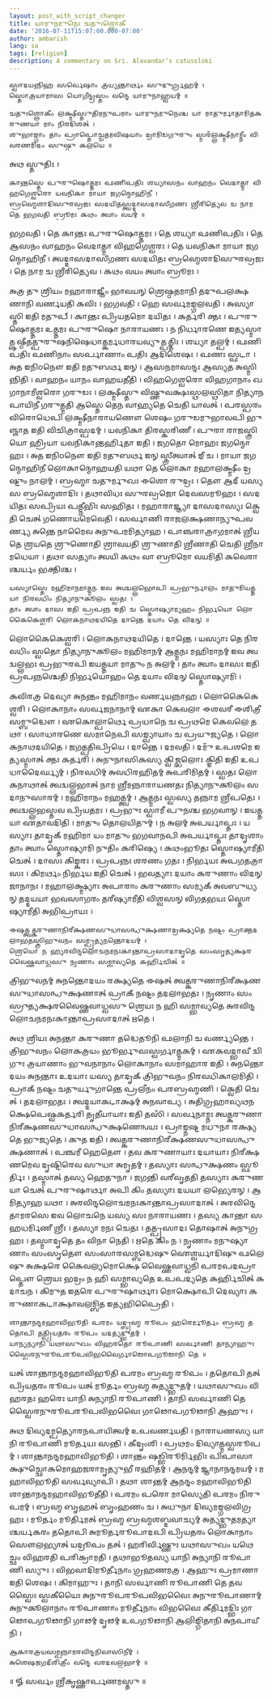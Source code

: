 ```yaml
---
layout: post_with_script_changer
title: 𑌯𑌾𑌮𑍁𑌨𑌮𑍁𑌨𑍇𑌃 𑌚𑌤𑍁𑌃𑌶𑍍𑌲𑍋𑌕𑍀
date: '2016-07-11T15:07:00.000-07:00'
author: ambarish
lang: sa
tags: [religion]
description: A commentary on Sri. Alavandarʼs catussloki
---
```


    𑌸𑍍𑌵𑌾𑌦𑌯𑌨𑍍𑌨𑌿𑌹 𑌸𑌰𑍍𑌵𑍇𑌷𑌾𑌂 𑌤𑍍𑌰𑌯𑍍𑌯𑌨𑍍𑌤𑌾𑌰𑍍𑌥𑌂 𑌸𑍁𑌦𑍁𑌰𑍍𑌗𑍍𑌰𑌹𑌮𑍍 ।
    𑌸𑍍𑌤𑍋𑌤𑍍𑌰𑌯𑌾𑌮𑌾𑌸 𑌯𑍋𑌗𑍀𑌨𑍍𑌦𑍍𑌰𑌸𑍍𑌤𑌂 𑌵𑌨𑍍𑌦𑍇 𑌯𑌾𑌮𑍁𑌨𑌾𑌹𑍍𑌵𑌯𑌮𑍍 ॥

    𑌚𑌤𑍁𑌃𑌶𑍍𑌲𑍋𑌕𑍀𑌂 𑌲𑌕𑍍𑌷𑍍𑌮𑍀𑌸𑍍𑌤𑍁𑌤𑌿𑌮𑌨𑍁𑌪𑌮𑌾𑌂 𑌯𑌾𑌮𑍁𑌨𑌮𑍁𑌨𑍇𑌶𑍍𑌚 𑌯𑌾 𑌮𑌾𑌤𑍁𑌰𑍍𑌮𑌾𑌤𑌾𑌮𑌿𑌤𑌕𑌰𑍁𑌣𑌯𑌾 𑌮𑌾𑌂 𑌨𑌿𑌰𑌦𑌿𑌶𑌤𑍍 ।
    𑌶𑍁𑌭𑌾𑌙𑍍𑌗𑌾𑌂 𑌤𑌾𑌂 𑌪𑍍𑌰𑌾𑌪𑍍𑌤𑍋𑌚𑍍𑌚𑌤𑌮𑌵𑌿𑌷𑌯𑌾𑌂 𑌦𑍍𑌰𑌾𑌮𑌿𑌡𑌗𑍁𑌰𑍁𑌂 𑌸𑍍𑌮𑌰𑌁𑌲𑍍𑌲𑌕𑍍𑌷𑍍𑌮𑍀𑌨𑌾𑌮𑍍𑌨𑍀𑌂 𑌵𑌿𑌵𑌰𑌣𑌮𑌿𑌦𑌂 𑌸𑍁𑌷𑍍𑌠𑍁 𑌕𑌲𑌯𑍇 ॥

𑌅𑌥 𑌸𑍍𑌤𑍁𑌤𑌿𑌃 ।

    𑌕𑌾𑌨𑍍𑌤𑌸𑍍𑌤𑍇 𑌪𑍁𑌰𑍁𑌷𑍋𑌤𑍍𑌤𑌮𑌃 𑌫𑌣𑌿𑌪𑌤𑌿𑌃 𑌶𑌯𑍍𑌯𑌾𑌸𑌨𑌂 𑌵𑌾𑌹𑌨𑌂 𑌵𑍇𑌦𑌾𑌤𑍍𑌮𑌾 𑌵𑌿𑌹𑌗𑍇𑌶𑍍𑌵𑌰𑍋 𑌯𑌵𑌨𑌿𑌕𑌾 𑌮𑌾𑌯𑌾 𑌜𑌗𑌨𑍍𑌮𑍋𑌹𑌿𑌨𑍀 ।
    𑌬𑍍𑌰𑌹𑍍𑌮𑍇𑌶𑌾𑌦𑌿𑌸𑍁𑌰𑌵𑍍𑌰𑌜𑌃 𑌸𑌦𑌯𑌿𑌤𑌸𑍍𑌤𑍍𑌵𑌦𑍍𑌦𑌾𑌸𑌦𑌾𑌸𑍀𑌗𑌣𑌃 𑌶𑍍𑌰𑍀𑌰𑌿𑌤𑍍𑌯𑍇𑌵 𑌚 𑌨𑌾𑌮 𑌤𑍇 𑌭𑌗𑌵𑌤𑌿 𑌬𑍍𑌰𑍂𑌮𑌃 𑌕𑌥𑌂 𑌤𑍍𑌵𑌾𑌂 𑌵𑌯𑌮𑍍 ॥

𑌭𑌗𑌵𑌤𑌿 । 𑌤𑍇 𑌕𑌾𑌨𑍍𑌤𑌃 𑌪𑍁𑌰𑍁𑌷𑍋𑌤𑍍𑌤𑌮𑌃 । 𑌤𑍇 𑌶𑌯𑍍𑌯𑌾 𑌫𑌣𑌿𑌪𑌤𑌿𑌃 । 𑌤𑍇 𑌆𑌸𑌨𑌂 𑌵𑌾𑌹𑌨𑌂 𑌵𑍇𑌦𑌾𑌤𑍍𑌮𑌾 𑌵𑌿𑌹𑌗𑍇𑌶𑍍𑌵𑌰𑌃 । 𑌤𑍇 𑌯𑌵𑌨𑌿𑌕𑌾 𑌮𑌾𑌯𑌾 𑌜𑌗𑌨𑍍𑌮𑍋𑌹𑌿𑌨𑍀 । 𑌤𑍍𑌵𑌦𑍍𑌦𑌾𑌸𑌦𑌾𑌸𑍀𑌗𑌣𑌃 𑌸𑌦𑌯𑌿𑌤𑌃 𑌬𑍍𑌰𑌹𑍍𑌮𑍇𑌶𑌾𑌦𑌿𑌸𑍁𑌰𑌵𑍍𑌰𑌜𑌃 । 𑌤𑍇 𑌨𑌾𑌮 𑌚 𑌶𑍍𑌰𑍀𑌰𑌿𑌤𑍍𑌯𑍇𑌵 । 𑌕𑌥𑌂 𑌵𑌯𑌂 𑌤𑍍𑌵𑌾𑌂 𑌬𑍍𑌰𑍂𑌮𑌃 ।

𑌅𑌤𑍍𑌰 𑌤𑍁 𑌶𑍍𑌰𑌿𑌯𑌂 𑌮𑌹𑌾𑌰𑌾𑌜𑍍𑌞𑍀𑌂 𑌭𑌾𑌵𑌯𑌨𑍍 𑌶𑍍𑌰𑍇𑌷𑍍𑌠𑌤𑌮𑌾𑌨𑌿 𑌤𑌦𑍁𑌪𑌲𑌕𑍍𑌷𑌣𑌾𑌨𑌿 𑌵𑌰𑍍𑌣𑌯𑌤𑌿 𑌕𑌵𑌿𑌃 । 𑌭𑌗𑌵𑌤𑌿 । 𑌹𑍇 𑌸𑌰𑍍𑌵𑌮𑌙𑍍𑌗𑌲𑌵𑌤𑌿 । 𑌅𑌸𑍍𑌯𑌾𑌸𑍍𑌤𑌿 𑌇𑌤𑌿 𑌮𑌤𑍁𑌪𑍍 । 𑌕𑌾𑌨𑍍𑌤𑌃 𑌪𑍍𑌰𑌿𑌯𑌤𑌮𑍋 𑌦𑌯𑌿𑌤𑌃 । 𑌕𑌰𑍍𑌤𑌰𑌿 𑌕𑍍𑌤𑌃 । 𑌪𑍁𑌰𑍁𑌷𑍋𑌤𑍍𑌤𑌮𑌃 𑌉𑌤𑍍𑌤𑌮𑌃 𑌪𑍁𑌰𑍁𑌷𑍋 𑌨𑌾𑌰𑌾𑌯𑌣𑌃 । 𑌨 𑌨𑌿𑌰𑍍𑌧𑌾𑌰𑌣𑍇 𑌇𑌤𑍍𑌯𑌸𑍍𑌮𑌾𑌤𑍍𑌷𑌷𑍍𑌠𑍀𑌤𑌤𑍍𑌪𑍁𑌰𑍁𑌷𑌨𑌿𑌷𑍇𑌧𑌾𑌤𑍍𑌕𑌰𑍍𑌮𑌧𑌾𑌰𑌯𑌵𑍍𑌯𑍁𑌤𑍍𑌪𑌤𑍍𑌤𑌿𑌃 । 𑌶𑌯𑍍𑌯𑌾 𑌤𑌲𑍍𑌪𑌮𑍍 । 𑌫𑌣𑌿𑌪𑌤𑌿𑌃 𑌫𑌣𑌿𑌨𑌾𑌂 𑌸𑌰𑍍𑌪𑌾𑌣𑌾𑌂 𑌪𑌤𑌿𑌃 𑌆𑌦𑌿𑌶𑍇𑌷𑌃 । 𑌫𑌣𑌃 𑌸𑍍𑌫𑌟𑌾 । 𑌅𑌤 𑌇𑌨𑌿𑌠𑌨𑍌 𑌇𑌤𑌿 𑌮𑌤𑍁𑌬𑌰𑍍𑌥 𑌇𑌨𑍍 । 𑌆𑌸𑌨𑌮𑌾𑌸𑌨𑍍𑌦𑌃 𑌆𑌸𑍍𑌯𑌤 𑌅𑌸𑍍𑌮𑌿𑌨𑍍𑌨𑌿𑌤𑌿 । 𑌵𑌾𑌹𑌨𑌂 𑌯𑌾𑌨𑌂 𑌵𑌾𑌹𑌯𑌤𑍀𑌤𑌿 । 𑌵𑌿𑌹𑌗𑍇𑌶𑍍𑌵𑌰𑍋 𑌵𑌿𑌹𑌗𑌾𑌨𑌾𑌂 𑌖𑌗𑌾𑌨𑌾𑌮𑍀𑌶𑍍𑌵𑌰𑍋 𑌗𑌰𑍁𑌡𑌃 । 𑌲𑌕𑍍𑌷𑍍𑌮𑍀𑌸𑍍𑌤𑍁 𑌵𑌿𑌷𑍍𑌣𑍁𑌵𑌕𑍍𑌷𑌃𑌸𑍍𑌥𑌲𑌸𑍍𑌥𑌿𑌤𑌾 𑌨𑌿𑌤𑍍𑌯𑌾𑌨𑌪𑌾𑌯𑌿𑌨𑍀 𑌗𑌰𑍁𑌤𑍍𑌮𑌤𑌿 𑌆𑌸𑍍𑌤𑍇 𑌤𑍇𑌨 𑌵𑌾𑌹𑍍𑌯𑌤𑍇 𑌚𑍇𑌤𑌿 𑌯𑌾𑌵𑌤𑍍 । 𑌪𑌰𑌸𑍍𑌪𑌰𑌂 𑌵𑌿𑌰𑍋𑌧𑍇𑌪𑌿 𑌲𑌕𑍍𑌷𑍍𑌮𑍀𑌨𑌾𑌰𑌾𑌯𑌣𑍌 𑌶𑍇𑌷𑌂 𑌗𑌰𑍁𑌡𑌮𑍁𑌭𑌾𑌵𑌪𑌿 𑌭𑍁𑌞𑍍𑌜𑌾𑌤 𑌇𑌤𑌿 𑌵𑌿𑌚𑌿𑌤𑍍𑌰𑌾𑌸𑍍𑌪𑌦𑌮𑍍 । 𑌯𑌵𑌨𑌿𑌕𑌾 𑌤𑌿𑌰𑌸𑍍𑌕𑌰𑌿𑌣𑍀 । 𑌪𑍁𑌰𑌾 𑌰𑌾𑌜𑌸𑍍𑌤𑍍𑌰𑌿𑌯𑍋 𑌹𑍍𑌰𑌿𑌯𑌾 𑌯𑌵𑌨𑌿𑌕𑌾𑌨𑍍𑌤𑌰𑍍𑌹𑌿𑌤𑌾 𑌇𑌤𑌿 । 𑌜𑌗𑌤𑍋 𑌮𑍋𑌹𑌃 𑌜𑌗𑌨𑍍𑌮𑍋𑌹𑌃 । 𑌅𑌤 𑌇𑌨𑌿𑌠𑌨𑍌 𑌇𑌤𑌿 𑌮𑌤𑍁𑌬𑌰𑍍𑌥 𑌇𑌨𑍍 𑌸𑍍𑌤𑍍𑌰𑍀𑌤𑍍𑌵𑌾𑌤𑍍 𑌙𑍀 𑌚 । 𑌮𑌾𑌯𑌾 𑌜𑌗𑌨𑍍𑌮𑍋𑌹𑌿𑌨𑍀 𑌲𑍋𑌕𑌾𑌨𑍍𑌮𑍋𑌹𑌯𑌤𑌿 𑌯𑌥𑌾 𑌤𑍇 𑌲𑍋𑌕𑌾 𑌮𑌹𑌾𑌲𑌕𑍍𑌷𑍍𑌮𑍀𑌂 𑌦𑍍𑌰𑌷𑍍𑌟𑍁𑌂 𑌨𑌾𑌲𑌮𑍍 । 𑌬𑍍𑌰𑌹𑍍𑌮𑌾 𑌚𑌤𑍁𑌰𑍍𑌮𑍁𑌖𑌃 𑌈𑌶𑍋 𑌰𑍁𑌦𑍍𑌰𑌃 । 𑌤𑍌 𑌆𑌦𑍀 𑌯𑌸𑍍𑌯 𑌸 𑌬𑍍𑌰𑌹𑍍𑌮𑍇𑌶𑌾𑌦𑌿𑌃 । 𑌤𑌥𑌾𑌵𑌿𑌧𑌃 𑌸𑍁𑌰𑌵𑍍𑌰𑌜𑍋 𑌦𑍇𑌵𑌸𑌮𑍂𑌹𑌃 । 𑌸𑌦𑌯𑌿𑌤𑌃 𑌸𑌪𑍍𑌰𑌿𑌯𑌃 𑌪𑌤𑍍𑌨𑍀𑌭𑌿𑌃 𑌸𑌹𑌿𑌤𑌃 । 𑌮𑌹𑌾𑌰𑌾𑌜𑍍𑌞𑍍𑌯𑌾 𑌦𑌾𑌸𑌦𑌾𑌸𑍍𑌯𑌃 𑌕𑍍𑌵𑍇𑌤𑌿 𑌚𑍇𑌤𑍍 𑌗𑌣𑍋𑌯𑌮𑍇𑌵𑍇𑌤𑌿 । 𑌸𑌰𑍍𑌵𑌾𑌣𑌿 𑌰𑌾𑌜𑌲𑌕𑍍𑌷𑌣𑌾𑌨𑍍𑌯𑍁𑌪𑌵𑌰𑍍𑌣𑍍𑌯 𑌅𑌨𑍍𑌤𑍇 𑌨𑌾𑌮𑍈𑌵 𑌅𑌨𑍁𑌪𑌮𑌮𑌿𑌤𑍍𑌯𑌾𑌹 । 𑌪𑌾𑌞𑍍𑌚𑌰𑌾𑌤𑍍𑌰𑌾𑌗𑌮𑌾𑌤𑍍 𑌶𑍍𑌰𑍀𑌯𑌤𑍇 𑌶𑍍𑌰𑌯𑌤𑍇 𑌶𑍍𑌰𑍁𑌣𑍋𑌤𑌿 𑌶𑍍𑌰𑌾𑌵𑌯𑌤𑌿 𑌶𑍍𑌰𑍁𑌣𑌾𑌤𑌿 𑌶𑍍𑌰𑍀𑌣𑌾𑌤𑌿 𑌚𑍇𑌤𑌿 𑌶𑍍𑌰𑍀𑌨𑌾𑌮𑌧𑍇𑌯𑌾 । 𑌤𑌥𑌾 𑌸𑌤𑍍𑌯𑌾𑌂 𑌤𑍍𑌵𑌯𑌿 𑌕𑌥𑌂 𑌵𑌾 𑌬𑍍𑌰𑍂𑌮𑍋 𑌵𑌯𑌮𑌿𑌤𑌿 𑌕𑌵𑍇𑌰𑌾𑌶𑍍𑌚𑌰𑍍𑌯𑌂 𑌭𑌕𑍍𑌤𑌿𑌶𑍍𑌚 ।

    𑌯𑌸𑍍𑌯𑌾𑌸𑍍𑌤𑍇 𑌮𑌹𑌿𑌮𑌾𑌨𑌮𑌾𑌤𑍍𑌮𑌨 𑌇𑌵 𑌤𑍍𑌵𑌦𑍍𑌵𑌲𑍍𑌲𑌭𑍋𑌪𑌿 𑌪𑍍𑌰𑌭𑍁𑌰𑍍𑌨𑌾𑌲𑌂 𑌮𑌾𑌤𑍁𑌮𑌿𑌯𑌤𑍍𑌤𑌯𑌾 𑌨𑌿𑌰𑌵𑌧𑌿𑌂 𑌨𑌿𑌤𑍍𑌯𑌾𑌨𑍁𑌕𑍂𑌲𑌂 𑌸𑍍𑌵𑌤𑌃 ।
    𑌤𑌾𑌂 𑌤𑍍𑌵𑌾𑌂 𑌦𑌾𑌸 𑌇𑌤𑌿 𑌪𑍍𑌰𑌪𑌨𑍍𑌨 𑌇𑌤𑌿 𑌚 𑌸𑍍𑌤𑍋𑌷𑍍𑌯𑌾𑌮𑍍𑌯𑌹𑌂 𑌨𑌿𑌰𑍍𑌭𑌯𑍋 𑌲𑍋𑌕𑍈𑌕𑍇𑌶𑍍𑌵𑌰𑌿 𑌲𑍋𑌕𑌨𑌾𑌥𑌦𑌯𑌿𑌤𑍇 𑌦𑌾𑌨𑍍𑌤𑍇 𑌦𑌯𑌾𑌂 𑌤𑍇 𑌵𑌿𑌦𑌨𑍍 ॥

𑌲𑍋𑌕𑍈𑌕𑍇𑌶𑍍𑌵𑌰𑌿 । 𑌲𑍋𑌕𑌨𑌾𑌥𑌦𑌯𑌿𑌤𑍇 । 𑌦𑌾𑌨𑍍𑌤𑍇 । 𑌯𑌸𑍍𑌯𑌾𑌃 𑌤𑍇 𑌨𑌿𑌰𑌵𑌧𑌿𑌂 𑌸𑍍𑌵𑌤𑍋 𑌨𑌿𑌤𑍍𑌯𑌾𑌨𑍁𑌕𑍂𑌲𑌂 𑌮𑌹𑌿𑌮𑌾𑌨𑌮𑍍 𑌆𑌤𑍍𑌮𑌨𑌃 𑌮𑌹𑌿𑌮𑌾𑌨𑌮𑍍 𑌇𑌵 𑌤𑍍𑌵𑌦𑍍𑌵𑌲𑍍𑌲𑌭𑌃 𑌪𑍍𑌰𑌭𑍁𑌰𑌪𑌿 𑌇𑌯𑌤𑍍𑌤𑌯𑌾 𑌮𑌾𑌤𑍁𑌂 𑌨 𑌅𑌲𑌮𑍍 । 𑌤𑌾𑌂 𑌤𑍍𑌵𑌾𑌂 𑌦𑌾𑌸𑌃 𑌇𑌤𑌿 𑌪𑍍𑌰𑌪𑌨𑍍𑌨𑌶𑍍𑌚𑍇𑌤𑌿 𑌨𑌿𑌰𑍍𑌭𑌯𑍋𑌹𑌂 𑌤𑍇 𑌦𑌯𑌾𑌂 𑌵𑌿𑌦𑌨𑍍 𑌸𑍍𑌤𑍋𑌷𑍍𑌯𑌾𑌮𑌿 ।

𑌕𑌵𑌿𑌰𑌤𑍍𑌰 𑌦𑍇𑌵𑍍𑌯𑌾 𑌅𑌨𑌨𑍍𑌤𑌂 𑌮𑌹𑌿𑌮𑌾𑌨𑌂 𑌵𑌰𑍍𑌣𑌯𑌨𑍍𑌨𑌾𑌹 । 𑌲𑍋𑌕𑍈𑌕𑍇𑌶𑍍𑌵𑌰𑌿 । 𑌲𑍋𑌕𑌾𑌨𑌾𑌂 𑌸𑌰𑍍𑌵𑌜𑌨𑌾𑌨𑌾𑌮𑍍 𑌏𑌕𑌾 𑌕𑍇𑌵𑌲𑌾 𑌈𑌶𑌵𑌰𑍀 𑌈𑌶𑌿𑌤𑍍𑌰𑍀 𑌸𑌮𑍍𑌬𑍁𑌦𑍍𑌧𑍌 । 𑌏𑌕𑍋𑌲𑍍𑌪𑌾𑌰𑍍𑌥𑍇 𑌪𑍍𑌰𑌧𑌾𑌨𑍇 𑌚 𑌪𑍍𑌰𑌥𑌮𑍇 𑌕𑍇𑌵𑌲𑍇 𑌤𑌥𑌾 । 𑌸𑌾𑌧𑌾𑌰𑌣𑍇 𑌸𑌮𑌾𑌨𑍇𑌪𑌿 𑌸𑌙𑍍𑌖𑍍𑌯𑌾𑌯𑌾𑌂 𑌚 𑌪𑍍𑌰𑌯𑍁𑌜𑍍𑌯𑌤𑍇 । 𑌲𑍋𑌕𑌨𑌾𑌥𑌦𑌯𑌿𑌤𑍇 । 𑌜𑌗𑌤𑍍𑌪𑌤𑌿𑌪𑍍𑌰𑌿𑌯𑍇 । 𑌦𑌾𑌨𑍍𑌤𑍇 । 𑌦𑌮𑌵𑌤𑌿 । 𑌦𑌮𑍁𑌁 𑌉𑌪𑌶𑌮𑍇 𑌇𑌤𑍍𑌯𑌸𑍍𑌮𑌾𑌤𑍍 𑌕𑍍𑌤𑌃 𑌕𑌰𑍍𑌤𑌰𑌿 । 𑌅𑌨𑍁𑌨𑌾𑌸𑌿𑌕𑌸𑍍𑌯 𑌕𑍍𑌵𑌿𑌜𑍍𑌝𑌲𑍋𑌃 𑌕𑍍𑌙𑌿𑌤𑌿 𑌇𑌤𑌿 𑌉𑌪𑌧𑌾𑌦𑍈𑌰𑍍𑌘𑍍𑌯𑌮𑍍 । 𑌨𑌿𑌰𑌵𑌧𑌿𑌮𑍍 𑌅𑌵𑌧𑌿𑌰𑌹𑌿𑌤𑌮𑍍 𑌅𑌪𑌰𑌿𑌮𑌿𑌤𑌮𑍍 । 𑌸𑍍𑌵𑌤𑌃 𑌲𑍋𑌕𑌨𑌾𑌥𑌾𑌤𑍍 𑌤𑍍𑌵𑌦𑍍𑌵𑌲𑍍𑌲𑌭𑌾𑌤𑍍 𑌨𑌾𑌮 𑌶𑍍𑌰𑍀𑌮𑌨𑍍𑌨𑌾𑌰𑌾𑌯𑌣𑌤𑌃 𑌨𑌿𑌤𑍍𑌯𑌾𑌨𑍁𑌕𑍂𑌲𑌂 𑌸𑌦𑌾𑌨𑍁𑌸𑌾𑌰𑌮𑍍 । 𑌮𑌹𑌿𑌮𑌾𑌨𑌂 𑌮𑌹𑌤𑍍𑌤𑍍𑌵𑌮𑍍 । 𑌆𑌤𑍍𑌮𑌨𑌃 𑌸𑍍𑌵𑌸𑍍𑌯 𑌤𑌨𑍍𑌨𑌾𑌮 𑌶𑍍𑌰𑍀𑌪𑌤𑍇𑌃 । 𑌤𑍍𑌵𑌦𑍍𑌵𑌲𑍍𑌲𑌭𑌸𑍍𑌤𑌵 𑌪𑍍𑌰𑌿𑌯𑌤𑌮𑌃 । 𑌪𑍍𑌰𑌭𑍁𑌃 𑌸𑍍𑌵𑌾𑌮𑍀 𑌪𑍁𑌨𑌶𑍍𑌚 𑌭𑌗𑌵𑌾𑌨𑍍 । 𑌇𑌯𑌤𑍍𑌤𑌯𑌾 𑌏𑌤𑌾𑌵𑌦𑌿𑌤𑌿 । 𑌮𑌾𑌤𑍁𑌂 𑌤𑍋𑌲𑌯𑌿𑌤𑍁𑌮𑍍 । 𑌨 𑌅𑌲𑌮𑍍 𑌅𑌪𑌰𑍍𑌯𑌾𑌪𑍍𑌤𑌃 । 𑌯𑌸𑍍𑌯𑌾𑌃 𑌤𑌾𑌦𑍃𑌕𑍍 𑌮𑌹𑌿𑌮𑌾 𑌯𑌂 𑌮𑌾𑌤𑍁𑌂 𑌭𑌗𑌵𑌾𑌨𑌪𑌿 𑌅𑌪𑌰𑍍𑌯𑌾𑌪𑍍𑌤𑌃 𑌤𑌾𑌦𑍃𑌶𑌾𑌂 𑌤𑌾𑌂 𑌤𑍍𑌵𑌾𑌂 𑌸𑍍𑌤𑍋𑌷𑍍𑌯𑌾𑌮𑌿 𑌨𑍁𑌤𑌿𑌂 𑌕𑌰𑌿𑌷𑍍𑌯𑍇 । 𑌕𑌥𑌂𑌭𑍂𑌤𑌃 𑌸𑍍𑌤𑍋𑌷𑍍𑌯𑌾𑌮𑍀𑌤𑌿 𑌚𑍇𑌤𑍍 । 𑌦𑌾𑌸𑌃 𑌕𑌿𑌙𑍍𑌕𑌰𑌃 । 𑌪𑍍𑌰𑌪𑌨𑍍𑌨𑌃 𑌶𑌰𑌣𑌂 𑌗𑌤𑌃 । 𑌨𑌿𑌰𑍍𑌭𑌯𑌃 𑌅𑌪𑌗𑌤𑌤𑍍𑌰𑌾𑌸𑌃 । 𑌕𑌿𑌮𑌰𑍍𑌥𑌂 𑌨𑌿𑌰𑍍𑌭𑌯 𑌇𑌤𑌿 𑌚𑍇𑌤𑍍 । 𑌭𑌵𑌤𑍍𑌯𑌾𑌃 𑌦𑌯𑌾𑌂 𑌕𑌰𑍁𑌣𑌾𑌂 𑌵𑌿𑌦𑌨𑍍 𑌜𑌾𑌨𑌾𑌨𑌃 । 𑌮𑌹𑌾𑌲𑌕𑍍𑌷𑍍𑌮𑍍𑌯𑌾𑌃 𑌅𑌪𑌾𑌰𑌾𑌂 𑌕𑌰𑍁𑌣𑌾𑌂 𑌸𑌮𑍍𑌯𑌕𑍍 𑌅𑌵𑌬𑍁𑌧𑍍𑌯𑌨𑍍 𑌤𑌦𑍍𑌦𑌯𑌯𑌾 𑌭𑌵𑌸𑌾𑌗𑌰𑌂 𑌤𑌰𑍀𑌷𑍍𑌯𑌾𑌮𑍀𑌤𑌿 𑌵𑌿𑌶𑍍𑌵𑌸𑌨𑍍 𑌵𑌿𑌗𑌤𑌭𑌯𑌃 𑌸𑍍𑌤𑍋𑌷𑍍𑌯𑌾𑌮𑍀𑌤𑌿 𑌅𑌭𑌿𑌪𑍍𑌰𑌾𑌯𑌃 ।

    𑌈𑌷𑌤𑍍𑌤𑍍𑌵𑌤𑍍𑌕𑌰𑍁𑌣𑌾𑌨𑌿𑌰𑍀𑌕𑍍𑌷𑌣𑌸𑍁𑌧𑌾𑌸𑌨𑍍𑌧𑍁𑌕𑍍𑌷𑌣𑌾𑌦𑍍𑌰𑌕𑍍𑌷𑍍𑌯𑌤𑍇 𑌨𑌷𑍍𑌟𑌂 𑌪𑍍𑌰𑌾𑌕𑍍𑌤𑌦𑌲𑌾𑌭𑌤𑌸𑍍𑌤𑍍𑌰𑌿𑌭𑍁𑌵𑌨𑌂 𑌸𑌮𑍍𑌪𑍍𑌰𑌤𑍍𑌯𑌨𑌨𑍍𑌤𑍋𑌦𑌯𑌮𑍍 ।
    𑌶𑍍𑌰𑍇𑌯𑍋 𑌨 𑌹𑍍𑌯𑌰𑌵𑌿𑌨𑍍𑌦𑌲𑍋𑌚𑌨𑌮𑌨𑌃𑌕𑌾𑌨𑍍𑌤𑌾𑌪𑍍𑌰𑌸𑌾𑌦𑌾𑌦𑍃𑌤𑍇 𑌸𑌂𑌸𑍃𑌤𑍍𑌯𑌕𑍍𑌷𑌰𑌵𑍈𑌷𑍍𑌣𑌵𑌾𑌧𑍍𑌵𑌸𑍁 𑌨𑍃𑌣𑌾𑌂 𑌸𑌮𑍍𑌭𑌾𑌵𑍍𑌯𑌤𑍇 𑌕𑌰𑍍𑌹𑌿𑌚𑌿𑌤𑍍 ॥

𑌤𑍍𑌰𑌿𑌭𑍁𑌵𑌨𑌮𑍍 𑌅𑌨𑌨𑍍𑌤𑍋𑌦𑌯𑌂 𑌰𑌕𑍍𑌷𑍍𑌯𑌤𑍇 𑌈𑌷𑌤𑍍 𑌤𑍍𑌵𑌤𑍍𑌕𑌰𑍁𑌣𑌾𑌨𑌿𑌰𑍀𑌕𑍍𑌷𑌣𑌸𑍁𑌧𑌾𑌸𑌨𑍍𑌧𑍁𑌕𑍍𑌷𑌣𑌾𑌤𑍍 𑌪𑍍𑌰𑌾𑌕𑍍 𑌨𑌷𑍍𑌟𑌂 𑌤𑌦𑌲𑌾𑌭𑌤𑌃 । 𑌨𑍃𑌣𑌾𑌂 𑌸𑌂𑌸𑍍𑌰𑍁𑌤𑍍𑌯𑌕𑍍𑌷𑌰𑌵𑍈𑌷𑍍𑌣𑌵𑌾𑌧𑍍𑌵𑌸𑍁 𑌶𑍍𑌰𑍇𑌯𑌃 𑌨 𑌹𑌿 𑌸𑌮𑍍𑌭𑌾𑌵𑍍𑌯𑌤𑍇 𑌅𑌰𑌵𑌿𑌨𑍍𑌦𑌲𑍋𑌚𑌨𑌮𑌨𑌃𑌕𑌾𑌨𑍍𑌤𑌾𑌪𑍍𑌰𑌸𑌾𑌦𑌾𑌤𑍍 𑌋𑌤𑍇 ।

𑌅𑌥 𑌶𑍍𑌰𑌿𑌯𑌃 𑌅𑌨𑌨𑍍𑌤𑌾 𑌕𑌰𑍁𑌣𑌾 𑌤𑌦𑍍𑌧𑍇𑌤𑍂𑌨𑌿 𑌫𑌲𑌾𑌨𑌿 𑌚 𑌵𑌰𑍍𑌣𑍍𑌯𑌨𑍍𑌤𑍇 । 𑌤𑍍𑌰𑌿𑌭𑍁𑌵𑌨𑌂 𑌲𑍋𑌕𑌤𑍍𑌰𑌯𑌂 𑌭𑍂𑌰𑍍𑌭𑍁𑌵𑌃𑌸𑍍𑌵𑌰𑍍𑌗𑌾𑌤𑍍𑌮𑌕𑌮𑍍 । 𑌏𑌕𑌵𑌦𑍍𑌭𑌾𑌵𑍀 𑌦𑍍𑌵𑌿𑌗𑍁𑌃 𑌤𑍍𑌰𑌯𑌾𑌣𑌾𑌂 𑌭𑍁𑌵𑌨𑌾𑌨𑌾𑌂 𑌲𑍋𑌕𑌾𑌨𑌾𑌂 𑌸𑌮𑌾𑌹𑌾𑌰 𑌇𑌤𑌿 । 𑌅𑌨𑌨𑍍𑌤𑍋𑌦𑌯𑌂 𑌅𑌨𑌨𑍍𑌤𑌾𑌃 𑌉𑌦𑌯𑌾𑌃 𑌯𑌸𑍍𑌯 𑌤𑌾𑌦𑍃𑌕𑍍 𑌤𑍍𑌰𑌿𑌭𑍁𑌵𑌨𑌂 𑌨𑌿𑌰𑌵𑌧𑌿𑌕𑌾𑌲𑌮𑌿𑌤𑌿 । 𑌪𑍍𑌰𑌾𑌕𑍍 𑌨𑌷𑍍𑌟𑌂 𑌚𑌤𑍁𑌰𑍍𑌯𑍁𑌗𑌾𑌨𑍍𑌤𑍇 𑌪𑍍𑌰𑌲𑍀𑌨𑌂 𑌪𑌰𑌬𑍍𑌰𑌹𑍍𑌮𑌣𑌿 । 𑌕𑍍𑌵𑍇𑌤𑌿 𑌚𑍇𑌤𑍍 । 𑌤𑌦𑌲𑌾𑌭𑌤𑌃 । 𑌤𑍍𑌵𑌦𑍍𑌦𑌯𑌾𑌕𑌟𑌾𑌕𑍍𑌷𑌮𑍍 𑌅𑌨𑌵𑌾𑌪𑍍𑌯 । 𑌅𑌤𑌿𑌗𑍍𑌰𑌹𑌾𑌵𑍍𑌯𑌥𑌨𑌕𑍍𑌷𑍇𑌪𑍇𑌷𑍍𑌵𑌕𑌰𑍍𑌤𑌰𑌿 𑌤𑍃𑌤𑍀𑌯𑌾𑌯𑌾𑌃 𑌇𑌤𑌿 𑌤𑌸𑌿𑌁 । 𑌸𑌰𑍍𑌵𑌨𑌾𑌮𑍍𑌨𑌃 𑌤𑍍𑌵𑌤𑍍𑌕𑌰𑍁𑌣𑌾𑌨𑌿𑌰𑍀𑌕𑍍𑌷𑌣𑌸𑍁𑌧𑌾𑌸𑌨𑍍𑌧𑍁𑌕𑍍𑌷𑌣𑍇𑌨𑍍𑌵𑌯𑌃 । 𑌪𑍍𑌰𑌾𑌙𑍍𑌨𑌷𑍍𑌟𑌮𑌧𑍁𑌨𑌾 𑌰𑌕𑍍𑌷𑍍𑌯𑌤𑍇 𑌭𑍁𑌜𑍍𑌯𑌤𑍇 । 𑌕𑍁𑌤 𑌇𑌤𑌿 । 𑌤𑍍𑌵𑌤𑍍𑌕𑌰𑍁𑌣𑌾𑌨𑌿𑌰𑍀𑌕𑍍𑌷𑌣𑌸𑍁𑌧𑌾𑌸𑌨𑍍𑌧𑍁𑌕𑍍𑌷𑌣𑌾𑌤𑍍 । 𑌪𑌞𑍍𑌚𑌮𑍀 𑌹𑍇𑌤𑍌 । 𑌤𑌵 𑌕𑌰𑍁𑌣𑌾𑌯𑌾𑌃 𑌦𑌯𑌾𑌯𑌾𑌃 𑌨𑌿𑌰𑍀𑌕𑍍𑌷𑌣𑌮𑍇𑌵 𑌦𑍃𑌷𑍍𑌟𑌿𑌰𑍇𑌵 𑌸𑍁𑌧𑌾 𑌅𑌮𑍃𑌤𑌮𑍍 । 𑌤𑌸𑍍𑌯𑌾𑌃 𑌸𑌨𑍍𑌧𑍁𑌕𑍍𑌷𑌣𑌂 𑌸𑍍𑌫𑍂𑌰𑍍𑌤𑌿𑌃 । 𑌤𑌸𑍍𑌮𑌾𑌤𑍍 𑌤𑌸𑍍𑌯 𑌹𑍇𑌤𑍁𑌨𑌾 । 𑌜𑌗𑌨𑍍𑌤𑌿 𑌵𑌰𑍀𑌵𑍃𑌤𑌤𑌿 𑌤𑌸𑍍𑌯𑌾𑌃 𑌕𑌰𑍁𑌣𑌯𑌾 𑌚𑍇𑌤𑍍 𑌪𑍁𑌰𑍁𑌷𑌾𑌰𑍍𑌥𑌾 𑌅𑌪𑌿 𑌕𑌿𑌂 𑌤𑌸𑍍𑌯𑌾𑌃 𑌦𑌯𑌯𑌾 𑌲𑌭𑍍𑌯𑍇𑌰𑌨𑍍 । 𑌆𑌮𑌿𑌤𑍍𑌯𑌾𑌹 𑌯𑌥𑌾 । 𑌅𑌰𑌵𑌿𑌨𑍍𑌦𑌲𑍋𑌚𑌮𑌨𑌃𑌕𑌾𑌨𑍍𑌤𑌾𑌪𑍍𑌰𑌸𑌾𑌦𑌾𑌤𑍍 । 𑌅𑌰𑌵𑌿𑌨𑍍𑌦𑍇 𑌤𑌾𑌮𑌰𑌸𑍇 𑌇𑌵 𑌲𑍋𑌚𑌨𑍇 𑌯𑌸𑍍𑌯 𑌸𑌃 𑌨𑌾𑌰𑌾𑌯𑌣𑌃 । 𑌤𑌸𑍍𑌯 𑌕𑌾𑌨𑍍𑌤𑌾 𑌸𑌹𑌧𑌰𑍍𑌮𑌿𑌣𑍀 𑌶𑍍𑌰𑍀𑌃 । 𑌤𑌸𑍍𑌯𑌾 𑌮𑌨𑌃 𑌚𑍇𑌤𑌃 । 𑌤𑌤𑍍𑌪𑍍𑌰𑌸𑌾𑌦𑌃 𑌤𑍋𑌷𑌾𑌤𑍍 𑌅𑌨𑍁𑌗𑍍𑌰𑌹𑌃 । 𑌤𑌸𑍍𑌮𑌾𑌦𑍃𑌤𑍇 𑌤𑌂 𑌵𑌿𑌨𑌾 𑌨𑍇𑌤𑌿 । 𑌋𑌤𑍇 𑌕𑌿𑌂 𑌨 । 𑌨𑍃𑌣𑌾𑌂 𑌮𑌨𑍁𑌷𑍍𑌯𑌾𑌣𑌾𑌂 𑌸𑌂𑌸𑍃𑌤𑍌 𑌸𑌂𑌸𑌾𑌰𑌸𑌮𑍍𑌬𑌦𑍍𑌧𑍇𑌷𑍁 𑌐𑌶𑍍𑌵𑌰𑍍𑌯𑌾𑌦𑌿𑌷𑍁 𑌫𑌲𑍇𑌷𑍁 𑌅𑌕𑍍𑌷𑌰𑍇 𑌕𑍈𑌵𑌲𑍍𑌯𑌮𑍋𑌕𑍍𑌷𑍇 𑌵𑍈𑌷𑍍𑌣𑌵𑌾𑌧𑍍𑌵𑌨𑌿 𑌪𑌰𑌮𑌪𑌦𑌪𑍍𑌰𑌾𑌪𑍍𑌤𑍌 𑌶𑍍𑌰𑍇𑌯𑌃 𑌭𑌦𑍍𑌰𑌂 𑌨 𑌹𑌿 𑌸𑌮𑍍𑌭𑌾𑌵𑍍𑌯𑌤𑍇 𑌉𑌪𑌪𑌦𑍍𑌯𑌤𑍇 𑌕𑌰𑍍𑌹𑌿𑌚𑌿𑌤𑍍 𑌕𑌦𑌾𑌚𑌨 । 𑌕𑌿𑌮𑍁𑌤 𑌇𑌤𑌰𑍇 𑌪𑍁𑌰𑍁𑌷𑌾𑌰𑍍𑌥𑌾𑌃 𑌮𑍋𑌕𑍍𑌷𑍋𑌪𑌿 𑌦𑍇𑌵𑍍𑌯𑌾𑌃 𑌕𑌰𑍁𑌣𑌾𑌕𑌟𑌾𑌕𑍍𑌷𑌾𑌵𑌲𑌮𑍍𑌬𑌿𑌤 𑌇𑌤𑍍𑌯𑌭𑌿𑌪𑍍𑌰𑍈𑌤𑌿 ।

    𑌶𑌾𑌨𑍍𑌤𑌾𑌨𑌨𑍍𑌦𑌮𑌹𑌾𑌵𑌿𑌭𑍂𑌤𑌿 𑌪𑌰𑌮𑌂 𑌯𑌦𑍍𑌬𑍍𑌰𑌹𑍍𑌮 𑌰𑍂𑌪𑌂 𑌹𑌰𑍇𑌰𑍍𑌮𑍂𑌰𑍍𑌤𑌂 𑌬𑍍𑌰𑌹𑍍𑌮 𑌤𑌤𑍋𑌪𑌿 𑌤𑌤𑍍𑌪𑍍𑌰𑌿𑌯𑌤𑌰𑌂 𑌰𑍂𑌪𑌂 𑌯𑌦𑌤𑍍𑌯𑌦𑍍𑌭𑍁𑌤𑌮𑍍 ।
    𑌯𑌾𑌨𑍍𑌯𑌨𑍍𑌯𑌾𑌨𑌿 𑌯𑌥𑌾𑌸𑍁𑌖𑌂 𑌵𑌿𑌹𑌰𑌤𑍋 𑌰𑍂𑌪𑌾𑌣𑌿 𑌸𑌰𑍍𑌵𑌾𑌣𑌿 𑌤𑌾𑌨𑍍𑌯𑌾𑌹𑍁𑌃 𑌸𑍍𑌵𑍈𑌰𑌨𑍁𑌰𑍂𑌪𑌰𑍂𑌪𑌵𑌿𑌭𑌵𑍈𑌰𑍍𑌗𑌾𑌢𑍋𑌪𑌗𑍂𑌢𑌾𑌨𑌿 𑌤𑍇 ॥

𑌯𑌤𑍍 𑌶𑌾𑌨𑍍𑌤𑌾𑌨𑌨𑍍𑌦𑌮𑌹𑌾𑌵𑌿𑌭𑍂𑌤𑌿 𑌪𑌰𑌮𑌂 𑌬𑍍𑌰𑌹𑍍𑌮 𑌰𑍂𑌪𑌂 । 𑌤𑌤𑍋𑌪𑌿 𑌤𑌤𑍍 𑌪𑍍𑌰𑌿𑌯𑌤𑌰𑌂 𑌰𑍂𑌪𑌂 𑌯𑌤𑍍 𑌮𑍂𑌰𑍍𑌤𑌂 𑌬𑍍𑌰𑌹𑍍𑌮 𑌅𑌤𑍍𑌯𑌦𑍍𑌭𑍁𑌤𑌮𑍍 । 𑌯𑌥𑌾𑌸𑍁𑌖𑌂 𑌵𑌿𑌹𑌰𑌤𑌃 𑌹𑌰𑍇𑌃 𑌯𑌾𑌨𑌿 𑌅𑌨𑍍𑌯𑌾𑌨𑌿 𑌰𑍂𑌪𑌾𑌣𑌿 । 𑌤𑌾𑌨𑌿 𑌸𑌰𑍍𑌵𑌾𑌣𑌿 𑌤𑍇 𑌸𑍍𑌵𑍈𑌰𑌨𑍁𑌰𑍂𑌪𑌰𑍂𑌪𑌵𑌿𑌭𑌵𑍈𑌃 𑌗𑌾𑌢𑍋𑌪𑌗𑍂𑌢𑌾𑌨𑌿 𑌆𑌹𑍁𑌃 ।

𑌅𑌥 𑌦𑌿𑌵𑍍𑌯𑌦𑌮𑍍𑌪𑌤𑍍𑌯𑍋𑌰𑌨𑌪𑌾𑌯𑌿𑌤𑍍𑌵𑌮𑍍 𑌉𑌪𑌵𑌰𑍍𑌣𑌯𑌤𑌿 । 𑌨𑌾𑌰𑌾𑌯𑌣𑌸𑍍𑌯 𑌯𑌾𑌨𑌿 𑌰𑍂𑌪𑌾𑌣𑌿 𑌮𑍂𑌰𑍍𑌤𑌯𑌃 𑌸𑌨𑍍𑌤𑌿 । 𑌕𑍀𑌦𑍃𑌂𑌶𑌿 । 𑌪𑍍𑌰𑌥𑌮𑌂 𑌦𑌿𑌵𑍍𑌯𑌾𑌤𑍍𑌮𑌸𑍍𑌵𑌰𑍂𑌪𑌮𑍍 । 𑌶𑌾𑌨𑍍𑌤𑌾𑌨𑌨𑍍𑌦𑌮𑌹𑌾𑌵𑌿𑌭𑍂𑌤𑌿 । 𑌶𑌾𑌨𑍍𑌤𑌂 𑌷𑌡𑍍𑌭𑌿𑌰𑍂𑌰𑍍𑌮𑌿𑌭𑌿𑌃 𑌪𑌿𑌪𑌾𑌸𑌾𑌕𑍍𑌷𑍁𑌚𑍍𑌛𑍋𑌕𑌮𑍋𑌹𑌜𑌰𑌾𑌮𑍃𑌤𑍍𑌯𑍁𑌭𑍀 𑌰𑌹𑌿𑌤𑌮𑍍 । 𑌆𑌨𑌨𑍍𑌦𑌮𑍍 𑌜𑍍𑌞𑌾𑌨𑌾𑌨𑌨𑍍𑌦𑌮𑌯𑌮𑍍 । 𑌮𑌹𑌾𑌵𑌿𑌭𑍂𑌤𑌿 𑌸𑌰𑍍𑌵𑌵𑍍𑌯𑌾𑌪𑌿 । 𑌤𑌥𑌾 𑌶𑌾𑌨𑍍𑌤𑌮𑍍 𑌆𑌨𑌨𑍍𑌦𑌂 𑌮𑌹𑌾𑌵𑌿𑌭𑍂𑌤𑌿 𑌶𑌾𑌨𑍍𑌤𑌾𑌨𑌨𑍍𑌦𑌮𑌹𑌾𑌵𑌿𑌭𑍂𑌤𑍀𑌤𑌿 । 𑌪𑌰𑌮𑌂 𑌪𑌰𑍋 𑌮𑌾𑌸𑍍𑌯𑍇𑌤𑌿 𑌪𑌰𑌮𑌂 𑌨𑌿𑌰𑍁𑌪𑌮𑌮𑍍 । 𑌬𑍍𑌰𑌹𑍍𑌮 𑌬𑍃𑌹𑌤𑍍 𑌬𑍃𑌂𑌹𑌣𑌂 𑌚 । 𑌅𑌧𑍁𑌨𑌾 𑌦𑌿𑌵𑍍𑌯𑌮𑌙𑍍𑌗𑌲𑌵𑌿𑌗𑍍𑌰𑌹𑌃 । 𑌮𑍂𑌰𑍍𑌤𑌂 𑌮𑍂𑌰𑍍𑌤𑌿𑌮𑌤𑍍 𑌬𑍍𑌰𑌹𑍍𑌮 𑌬𑍍𑌰𑌹𑍍𑌮𑌶𑌬𑍍𑌦𑌵𑌾𑌚𑍍𑌯𑌮𑍍 𑌅𑌤𑍍𑌯𑌦𑍍𑌭𑍁𑌤𑌮𑌤𑍍𑌯𑌾𑌶𑍍𑌚𑌰𑍍𑌯𑌕𑌰𑌂 𑌤𑌤𑍋𑌪𑌿 𑌅𑌮𑍂𑌰𑍍𑌤𑌰𑍂𑌪𑌾𑌦𑌪𑌿 𑌪𑍍𑌰𑌿𑌯𑌤𑌰𑌂 𑌲𑍋𑌕𑌾𑌨𑌾𑌂 𑌸𑍌𑌲𑌭𑍍𑌯𑌾𑌤𑍍 𑌯𑌦𑍍𑌰𑍂𑌪𑌂 𑌤𑌤𑍍 । 𑌹𑌰𑌿𑌰𑍍𑌵𑌿𑌷𑍍𑌣𑍁𑌃 𑌯𑌥𑌾𑌸𑍁𑌖𑌂 𑌯𑌥𑍇𑌚𑍍𑌛𑌂 𑌵𑌿𑌹𑌰𑌤𑌿 𑌪𑌰𑌿𑌕𑍍𑌰𑌾𑌮𑌤𑌿 । 𑌤𑌥𑌾𑌭𑍂𑌤𑌸𑍍𑌯 𑌯𑌾𑌨𑌿 𑌅𑌨𑍍𑌯𑌾𑌨𑌿 𑌰𑍂𑌪𑌾𑌣𑌿 𑌸𑍍𑌯𑍁𑌃 । 𑌵𑌿𑌭𑌵𑌾𑌦𑌿𑌮𑍂𑌰𑍍𑌤𑍀𑌨𑌾𑌂 𑌗𑍍𑌰𑌹𑌣𑌮𑌤𑍍𑌰 । 𑌆𑌹𑍁𑌃 𑌪𑍍𑌰𑌮𑌾𑌣𑌾 𑌇𑌤𑌿 𑌶𑍇𑌷𑌃 । 𑌕𑌿𑌮𑌾𑌹𑍁𑌃 । 𑌤𑌾𑌨𑌿 𑌸𑌰𑍍𑌵𑌾𑌣𑌿 𑌰𑍂𑌪𑌾𑌣𑌿 𑌤𑍇 𑌤𑌵 𑌸𑍍𑌵𑍈𑌃 𑌸𑍍𑌵𑌕𑍀𑌯𑍈𑌃 𑌅𑌨𑍁𑌰𑍂𑌪𑌰𑍂𑌪𑌵𑌿𑌭𑌵𑍈𑌃 𑌅𑌨𑍁𑌰𑍂𑌪𑌾𑌣𑌾𑌮𑍍 𑌅𑌨𑍁𑌕𑍂𑌲𑌾𑌨𑌾𑌂 𑌰𑍂𑌪𑌾𑌣𑌾𑌂 𑌮𑍂𑌰𑍍𑌤𑍀𑌨𑌾𑌂 𑌵𑌿𑌭𑌵𑍈𑌃 𑌕𑍀𑌰𑍍𑌤𑌿𑌮𑌦𑍍𑌭𑌿𑌃 𑌗𑌾𑌢𑍋𑌪𑌗𑍂𑌢𑌾𑌨𑌿 𑌗𑌾𑌢𑌮𑍍 𑌦𑍃𑌢𑌮𑍍 𑌉𑌪𑌗𑍂𑌢𑌾𑌨𑌿 𑌆𑌲𑌿𑌙𑍍𑌗𑌿𑌤𑌾𑌨𑌿 𑌅𑌨𑌪𑌾𑌯𑍀𑌨𑌿 ।

    𑌆𑌕𑌾𑌰𑌤𑍍𑌰𑌯𑌸𑌮𑍍𑌪𑌨𑍍𑌨𑌾𑌮𑌰𑌵𑌿𑌨𑍍𑌦𑌨𑌿𑌵𑌾𑌸𑌿𑌨𑍀𑌮𑍍 ।
    𑌅𑌶𑍇𑌷𑌜𑌗𑌦𑍀𑌶𑌿𑌤𑍍𑌰𑍀𑌂 𑌵𑌨𑍍𑌦𑍇 𑌵𑌰𑌦𑌵𑌲𑍍𑌲𑌭𑌾𑌮𑍍 ॥

॥ 𑍐 𑌸𑌰𑍍𑌵𑌂 𑌶𑍍𑌰𑍀𑌕𑍃𑌷𑍍𑌣𑌾𑌰𑍍𑌪𑌣𑌮𑌸𑍍𑌤𑍁 ॥
